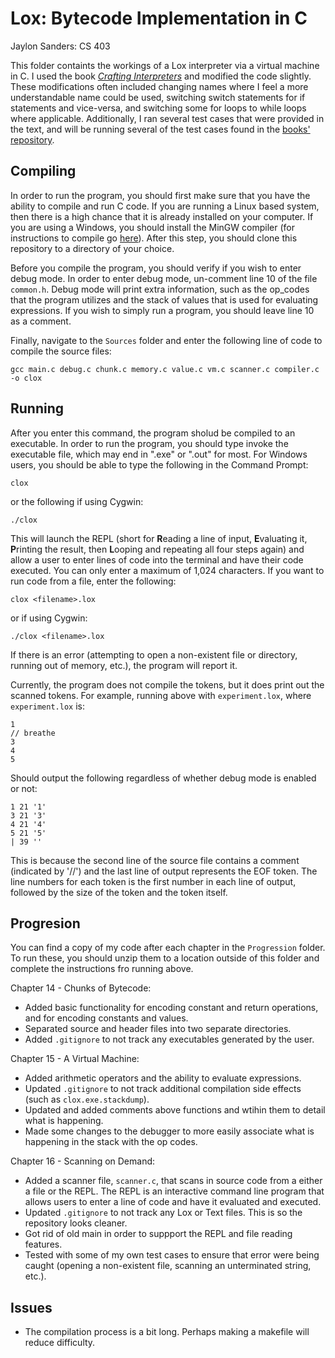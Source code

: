 # Lox: Bytecode Implementation in C
Jaylon Sanders: CS 403

This folder containts the workings of a Lox interpreter via a virtual machine in C. I used the book [_Crafting Interpreters_](https://www.craftinginterpreters.com/) and modified the code slightly. These modifications often included changing names where I feel a more understandable name could be used, switching switch statements for if statements and vice-versa, and switching some for loops to while loops where applicable. Additionally, I ran several test cases that were provided in the text, and will be running several of the test cases found in the [books' repository](https://github.com/munificent/craftinginterpreters/tree/master/test).

## Compiling
In order to run the program, you should first make sure that you have the ability to compile and run C code. If you are running a Linux based system, then there is a high chance that it is already installed on your computer. If you are using a Windows, you should install the MinGW compiler (for instructions to compile go [here](https://www.geeksforgeeks.org/installing-mingw-tools-for-c-c-and-changing-environment-variable/])). After this step, you should clone this repository to a directory of your choice.

Before you compile the program, you should verify if you wish to enter debug mode. In order to enter debug mode, un-comment line 10 of the file ```common.h```. Debug mode will print extra information, such as the op_codes that the program utilizes and the stack of values that is used for evaluating expressions. If you wish to simply run a program, you should leave line 10 as a comment.

Finally, navigate to the ```Sources``` folder and enter the following line of code to compile the source files:
```
gcc main.c debug.c chunk.c memory.c value.c vm.c scanner.c compiler.c -o clox
```
## Running
After you enter this command, the program sholud be compiled to an executable. In order to run the program, you should type invoke the executable file, which may end in ".exe" or ".out" for most. For Windows users, you should be able to type the following in the Command Prompt:
```
clox
```
or the following if using Cygwin:
```
./clox
```
This will launch the REPL (short for **R**eading a line of input, **E**valuating it, **P**rinting the result, then **L**ooping and repeating all four steps again) and allow a user to enter lines of code into the terminal and have their code executed. You can only enter a maximum of 1,024 characters. If you want to run code from a file, enter the following:
```
clox <filename>.lox
```
or if using Cygwin:
```
./clox <filename>.lox
```
If there is an error (attempting to open a non-existent file or directory, running out of memory, etc.), the program will report it. 

Currently, the program does not compile the tokens, but it does print out the scanned tokens. For example, running above with ```experiment.lox```, where ```experiment.lox``` is:
```
1
// breathe
3
4
5
```
Should output the following regardless of whether debug mode is enabled or not:
```
1 21 '1'
3 21 '3'
4 21 '4'
5 21 '5'
| 39 ''
```
This is because the second line of the source file contains a comment (indicated by '//') and the last line of output represents the EOF token. The line numbers for each token is the first number in each line of output, followed by the size of the token and the token itself.

## Progresion
You can find a copy of my code after each chapter in the ```Progression``` folder. To run these, you should unzip them to a location outside of this folder and complete the instructions fro running above.

Chapter 14 - Chunks of Bytecode:
- Added basic functionality for encoding constant and return operations, and for encoding constants and values.
- Separated source and header files into two separate directories.
- Added ```.gitignore``` to not track any executables generated by the user.

Chapter 15 - A Virtual Machine:
- Added arithmetic operators and the ability to evaluate expressions.
- Updated ```.gitignore``` to not track additional compilation side effects (such as ```clox.exe.stackdump```).
- Updated and added comments above functions and wtihin them to detail what is happening.
- Made some changes to the debugger to more easily associate what is happening in the stack with the op codes.

Chapter 16 - Scanning on Demand:
- Added a scanner file, ```scanner.c```, that scans in source code from a either a file or the REPL. The REPL is an interactive command line program that allows users to enter a line of code and have it evaluated and executed. 
- Updated ```.gitignore``` to not track any Lox or Text files. This is so the repository looks cleaner.
- Got rid of old main in order to suppport the REPL and file reading features.
- Tested with some of my own test cases to ensure that error were being caught (opening a non-existent file, scanning an unterminated string, etc.). 

## Issues
- The compilation process is a bit long. Perhaps making a makefile will reduce difficulty. 